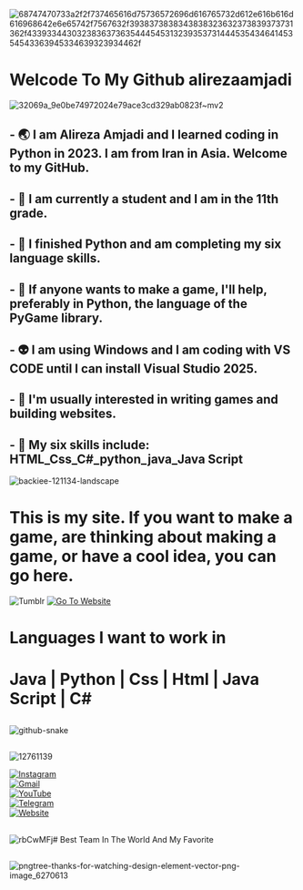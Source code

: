 
![68747470733a2f2f737465616d75736572696d616765732d612e616b616d616968642e6e65742f7567632f3938373838343838323632373839373731362f433933443032383637363544454531323935373144453543464145354543363945334639323934462f](https://github.com/user-attachments/assets/75c2791f-098a-4c38-acd2-af1bb3e26d6f)

##
##
##




# Welcode To My Github alirezaamjadi



![32069a_9e0be74972024e79ace3cd329ab0823f~mv2](https://github.com/user-attachments/assets/116462a1-495d-4e10-8ed6-207490bab95f)










## - 🌏 I am Alireza Amjadi and I learned coding in Python in 2023. I am from Iran in Asia. Welcome to my GitHub.
## - 🔭 I am currently a student and I am in the 11th grade. 
## - 🌱 I finished Python and am completing my six language skills.
## - 👯 If anyone wants to make a game, I'll help, preferably in Python, the language of the PyGame library.
## - 👽 I am using Windows and I am coding with VS CODE until I can install Visual Studio 2025.
## - 📃 I'm usually interested in writing games and building websites.
## - 🧿 My six skills include: HTML_Css_C#_python_java_Java Script
 ![backiee-121134-landscape](https://github.com/user-attachments/assets/ac5bf625-b382-4a64-a1ef-b67b4a352aea)


##


# This is my site. If you want to make a game, are thinking about making a game, or have a cool idea, you can go here.
![Tumblr](https://github.com/user-attachments/assets/574216dd-e0df-462a-8337-100aa2125e36)
[![Go To Website](https://img.shields.io/badge/Go%20To%20Website-000000?style=for-the-badge&logo=google-chrome&logoColor=white)](https://alirezaamjadi.com)













##
# Languages ​​I want to work in

# Java |  Python |  Css |  Html |  Java Script |  C#
##


##


![github-snake](https://github.com/user-attachments/assets/87d54cb7-f951-44f8-bdbd-bfbbf0ba73c9)






##

![12761139](https://github.com/user-attachments/assets/65b57a75-d959-41dd-b268-5037c6cb4575)

[![Instagram](https://img.shields.io/badge/Instagram-E4405F?style=for-the-badge&logo=instagram&logoColor=white)](https://www.instagram.com/alirezaamjadi_?igsh=aHR4bGtxcjh2N2Jz&utm_source=qr)  
[![Gmail](https://img.shields.io/badge/Gmail-D14836?style=for-the-badge&logo=gmail&logoColor=white)](mailto:alirezaamjadi1387@gmail.com)  
[![YouTube](https://img.shields.io/badge/YouTube-FF0000?style=for-the-badge&logo=youtube&logoColor=white)](https://m.youtube.com/@Haj.alirezaYT)  
[![Telegram](https://img.shields.io/badge/Telegram-0088CC?style=for-the-badge&logo=telegram&logoColor=white)](https://t.me/amjadi2008)  
[![Website](https://img.shields.io/badge/Website-001F4D?style=for-the-badge&logo=google-chrome&logoColor=white)](https://alirezaamjadi.com)
##
![rbCwMFj](https://github.com/user-attachments/assets/3b2a9239-68fc-40d3-9ac5-bd9717e35bed)# Best Team In The World And My Favorite

 




##
![pngtree-thanks-for-watching-design-element-vector-png-image_6270613](https://github.com/user-attachments/assets/38c975a7-47c9-4682-afb9-1644806ee605)


